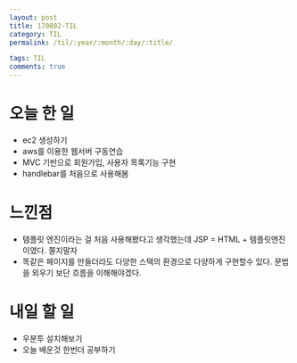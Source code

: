 ```yaml
---
layout: post
title: 170802-TIL
category: TIL
permalink: /til/:year/:month/:day/:title/

tags: TIL
comments: true
---
```


# 오늘 한 일
- ec2 생성하기
- aws를 이용한 웹서버 구동연습
- MVC 기반으로 회원가입, 사용자 목록기능 구현
- handlebar를 처음으로 사용해봄

# 느낀점
- 템플릿 엔진이라는 걸 처음 사용해봤다고 생각했는데 JSP = HTML + 템플릿엔진 이였다. 쫄지말자
- 똑같은 페이지를 만들더라도 다양한 스택의 환경으로 다양하게 구현할수 있다. 문법을 외우기 보단 흐름을 이해해야겠다.

# 내일 할 일
- 우분투 설치해보기
- 오늘 배운것 한번더 공부하기
